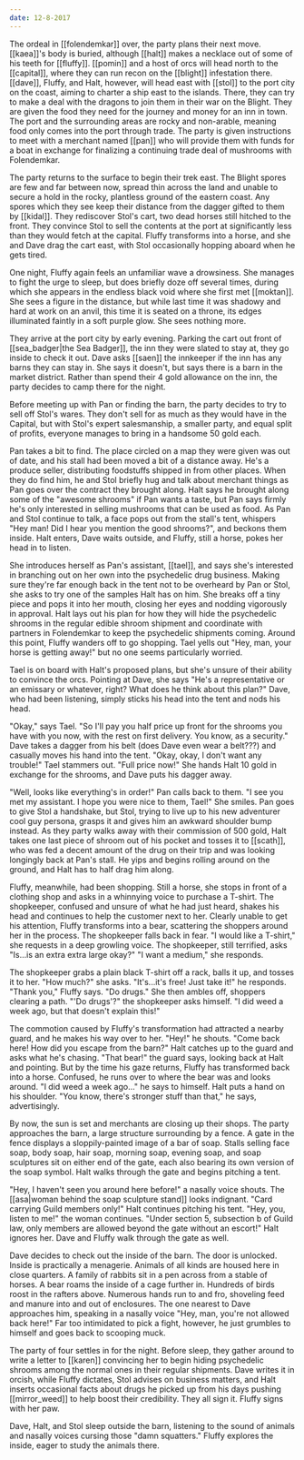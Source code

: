 ```yaml
---
date: 12-8-2017
---
```


The ordeal in [[folendemkar]] over, the party plans their next move. [[kaea]]'s
body is buried, although [[halt]] makes a necklace out of some of his teeth for
[[fluffy]]. [[pomin]] and a host of orcs will head north to the [[capital]],
where they can run recon on the [[blight]] infestation there. [[dave]], Fluffy,
and Halt, however, will head east with [[stol]] to the port city on the coast,
aiming to charter a ship east to the islands. There, they can try to make a
deal with the dragons to join them in their war on the Blight. They are given
the food they need for the journey and money for an inn in town. The port and
the surrounding areas are rocky and non-arable, meaning food only comes into
the port through trade. The party is given instructions to meet with a merchant
named [[pan]] who will provide them with funds for a boat in exchange for
finalizing a continuing trade deal of mushrooms with Folendemkar.

The party returns to the surface to begin their trek east. The Blight spores
are few and far between now, spread thin across the land and unable to secure a
hold in the rocky, plantless ground of the eastern coast. Any spores which they
see keep their distance from the dagger gifted to them by [[kidal]]. They
rediscover Stol's cart, two dead horses still hitched to the front. They
convince Stol to sell the contents at the port at significantly less than they
would fetch at the capital. Fluffy transforms into a horse, and she and Dave
drag the cart east, with Stol occasionally hopping aboard when he gets tired.

One night, Fluffy again feels an unfamiliar wave a drowsiness. She manages to
fight the urge to sleep, but does briefly doze off several times, during which
she appears in the endless black void where she first met [[moktan]]. She sees
a figure in the distance, but while last time it was shadowy and hard at work
on an anvil, this time it is seated on a throne, its edges illuminated faintly
in a soft purple glow. She sees nothing more.

They arrive at the port city by early evening. Parking the cart out front of
[[sea_badger|the Sea Badger]], the inn they were slated to stay at, they go
inside to check it out. Dave asks [[saen]] the innkeeper if the inn has any
barns they can stay in. She says it doesn't, but says there is a barn in the
market district. Rather than spend their 4 gold allowance on the inn, the party
decides to camp there for the night.

Before meeting up with Pan or finding the barn, the party decides to try to
sell off Stol's wares. They don't sell for as much as they would have in the
Capital, but with Stol's expert salesmanship, a smaller party, and equal split
of profits, everyone manages to bring in a handsome 50 gold each.

Pan takes a bit to find. The place circled on a map they were given was out of
date, and his stall had been moved a bit of a distance away. He's a produce
seller, distributing foodstuffs shipped in from other places. When they do find
him, he and Stol briefly hug and talk about merchant things as Pan goes over
the contract they brought along. Halt says he brought along some of the
"awesome shrooms" if Pan wants a taste, but Pan says firmly he's only
interested in selling mushrooms that can be used as food. As Pan and Stol
continue to talk, a face pops out from the stall's tent, whispers "Hey man! Did
I hear you mention the good shrooms?", and beckons them inside. Halt enters,
Dave waits outside, and Fluffy, still a horse, pokes her head in to listen.

She introduces herself as Pan's assistant, [[tael]], and says she's interested
in branching out on her own into the psychedelic drug business. Making sure
they're far enough back in the tent not to be overheard by Pan or Stol, she
asks to try one of the samples Halt has on him. She breaks off a tiny piece and
pops it into her mouth, closing her eyes and nodding vigorously in approval.
Halt lays out his plan for how they will hide the psychedelic shrooms in the
regular edible shroom shipment and coordinate with partners in Folendemkar to
keep the psychedelic shipments coming. Around this point, Fluffy wanders off to
go shopping. Tael yells out "Hey, man, your horse is getting away!" but no one
seems particularly worried.

Tael is on board with Halt's proposed plans, but she's unsure of their ability
to convince the orcs. Pointing at Dave, she says "He's a representative or an
emissary or whatever, right? What does he think about this plan?" Dave, who had
been listening, simply sticks his head into the tent and nods his head.

"Okay," says Tael. "So I'll pay you half price up front for the shrooms you
have with you now, with the rest on first delivery. You know, as a security."
Dave takes a dagger from his belt (does Dave even wear a belt???) and casually
moves his hand into the tent. "Okay, okay, I don't want any trouble!" Tael
stammers out. "Full price now!" She hands Halt 10 gold in exchange for the
shrooms, and Dave puts his dagger away.

"Well, looks like everything's in order!" Pan calls back to them. "I see you
met my assistant. I hope you were nice to them, Tael!" She smiles. Pan goes to
give Stol a handshake, but Stol, trying to live up to his new adventurer cool
guy persona, grasps it and gives him an awkward shoulder bump instead. As they
party walks away with their commission of 500 gold, Halt takes one last piece
of shroom out of his pocket and tosses it to [[scath]], who was fed a decent
amount of the drug on their trip and was looking longingly back at Pan's stall.
He yips and begins rolling around on the ground, and Halt has to half drag him
along.

Fluffy, meanwhile, had been shopping. Still a horse, she stops in front of a
clothing shop and asks in a whinnying voice to purchase a T-shirt. The
shopkeeper, confused and unsure of what he had just heard, shakes his head and
continues to help the customer next to her. Clearly unable to get his
attention, Fluffy transforms into a bear, scattering the shoppers around her in
the process. The shopkeeper falls back in fear. "I would like a T-shirt," she
requests in a deep growling voice. The shopkeeper, still terrified, asks
"Is...is an extra extra large okay?" "I want a medium," she responds.

The shopkeeper grabs a plain black T-shirt off a rack, balls it up, and tosses
it to her. "How much?" she asks. "It's...it's free! Just take it!" he responds.
"Thank you," Fluffy says. "Do drugs." She then ambles off, shoppers clearing a
path. "'Do drugs'?" the shopkeeper asks himself. "I did weed a week ago, but
that doesn't explain this!"

The commotion caused by Fluffy's transformation had attracted a nearby guard,
and he makes his way over to her. "Hey!" he shouts. "Come back here! How did
you escape from the barn?" Halt catches up to the guard and asks what he's
chasing. "That bear!" the guard says, looking back at Halt and pointing. But by
the time his gaze returns, Fluffy has transformed back into a horse. Confused,
he runs over to where the bear was and looks around. "I did weed a week ago..."
he says to himself. Halt puts a hand on his shoulder. "You know, there's
stronger stuff than that," he says, advertisingly.

By now, the sun is set and merchants are closing up their shops. The party
approaches the barn, a large structure surrounding by a fence. A gate in the
fence displays a sloppily-painted image of a bar of soap. Stalls selling face
soap, body soap, hair soap, morning soap, evening soap, and soap sculptures sit
on either end of the gate, each also bearing its own version of the soap
symbol. Halt walks through the gate and begins pitching a tent.

"Hey, I haven't seen you around here before!" a nasally voice shouts. The
[[asa|woman behind the soap sculpture stand]] looks indignant. "Card carrying
Guild members only!" Halt continues pitching his tent. "Hey, you, listen to
me!" the woman continues. "Under section 5, subsection b of Guild law, only
members are allowed beyond the gate without an escort!" Halt ignores her. Dave
and Fluffy walk through the gate as well.

Dave decides to check out the inside of the barn. The door is unlocked. Inside
is practically a menagerie. Animals of all kinds are housed here in close
quarters. A family of rabbits sit in a pen across from a stable of horses. A
bear roams the inside of a cage further in. Hundreds of birds roost in the
rafters above. Numerous hands run to and fro, shoveling feed and manure into
and out of enclosures. The one nearest to Dave approaches him, speaking in a
nasally voice "Hey, man, you're not allowed back here!" Far too intimidated to
pick a fight, however, he just grumbles to himself and goes back to scooping
muck.

The party of four settles in for the night. Before sleep, they gather around to
write a letter to [[karen]] convincing her to begin hiding psychedelic shrooms
among the normal ones in their regular shipments. Dave writes it in orcish,
while Fluffy dictates, Stol advises on business matters, and Halt inserts
occasional facts about drugs he picked up from his days pushing [[mirror_weed]]
to help boost their credibility. They all sign it. Fluffy signs with her paw.

Dave, Halt, and Stol sleep outside the barn, listening to the sound of animals
and nasally voices cursing those "damn squatters." Fluffy explores the inside,
eager to study the animals there.
